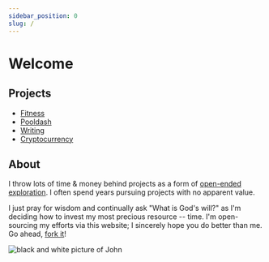 ```yaml
---
sidebar_position: 0
slug: /
---
```


# Welcome

## Projects

* [Fitness](fitness)
* [Pooldash](pooldash)
* [Writing](writing)
* [Cryptocurrency](crypto)

## About

I throw lots of time & money behind projects as a form of [open-ended exploration](https://www.palladiummag.com/2022/01/06/quit-your-job/). I often spend years pursuing projects with no apparent value.

I just pray for wisdom and continually ask "What is God's will?" as I'm deciding how to invest my most precious resource -- time. I'm open-sourcing my efforts via this website; I sincerely hope you do better than me. Go ahead, [fork it](https://github.com/gazzini/docs)!

![black and white picture of John](/img/pfp.jpg)
